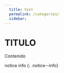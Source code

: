 ```yaml
---
  title: test
  permalink: /categories/
  sidebar:
---
```



# TITULO
Contenido

notice info
{: .notice--info}

